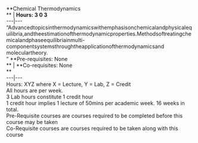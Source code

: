 **Chemical Thermodynamics  
** | **Hours: 3 0 3**  
---|---  
“Advancedtopicsinthermodynamicswithemphasisonchemicalandphysicalequilibria,andtheestimationofthermodynamicproperties.Methodsoftreatingchemicalandphaseequilibriainmulti-componentsystemsthroughtheapplicationofthermodynamicsand moleculartheory.  
” 
**Pre-requisites: None  
** | **Co-requisites: None  
**  
---|---  
Hours: XYZ where X = Lecture, Y = Lab, Z = Credit  
All hours are per week.  
3 Lab hours constitute 1 credit hour  
1 credit hour implies 1 lecture of 50mins per academic week. 16 weeks in total.  
Pre-Requisite courses are courses required to be completed before this course may be taken  
Co-Requisite courses are courses required to be taken along with this course

